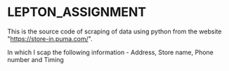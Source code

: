 # LEPTON_ASSIGNMENT
This is the source code of scraping of data using python from the website "https://store-in.puma.com/".


In which I scap the following information - Address, Store name, Phone number and Timing

